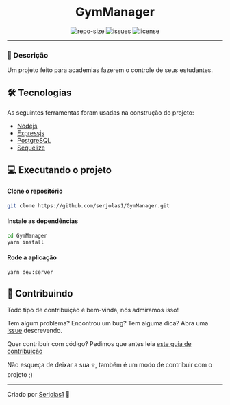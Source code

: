 <div align="center">
  <h1>
    GymManager
  </h1>
  <blockquote>
    <REPO_DESCRIPTION>
  </blockquote>
  <div id="badges">
    <img src="https://img.shields.io/github/repo-size/carlos3g/<REPO_NAME>?color=4000FF" alt="repo-size" />
    <img src="https://img.shields.io/github/issues-raw/carlos3g/<REPO_NAME>?color=4000FF" alt="issues" />
    <img src="https://img.shields.io/github/license/carlos3g/<REPO_NAME>?color=4000FF" alt="license" />
  </div>
</div>

---

### 📕 Descrição

Um projeto feito para academias fazerem o controle de seus estudantes.

## 🛠 Tecnologias

As seguintes ferramentas foram usadas na construção do projeto:

- [Nodejs](https://nodejs.org/en/)
- [Expressjs](https://expressjs.com/pt-br/)
- [PostgreSQL](https://www.postgresql.org/)
- [Sequelize](https://sequelize.org/)

## :computer: Executando o projeto

#### Clone o repositório
```bash
git clone https://github.com/serjolas1/GymManager.git
```

#### Instale as dependências
```bash
cd GymManager
yarn install
```

#### Rode a aplicação
```bash
yarn dev:server
```

## 🤝 Contribuindo 

Todo tipo de contribuição é bem-vinda, nós admiramos isso!

Tem algum problema? Encontrou um bug? Tem alguma dica? Abra uma [issue](https://github.com/serjolas1/GymManager/issues) descrevendo.

Quer contribuir com código? Pedimos que antes leia [este guia de contribuição](https://github.com/firstcontributions/first-contributions)

Não esqueça de deixar a sua ⭐, também é um modo de contribuir com o projeto ;)

---
Criado por [Serjolas1](https://github.com/serjolas1) :purple_heart:
